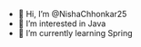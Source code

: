 - 👋 Hi, I’m @NishaChhonkar25
- 👀 I’m interested in Java
- 🌱 I’m currently learning Spring


<!---
NishaChhonkar25/NishaChhonkar25 is a ✨ special ✨ repository because its `README.md` (this file) appears on your GitHub profile.
You can click the Preview link to take a look at your changes.
--->
